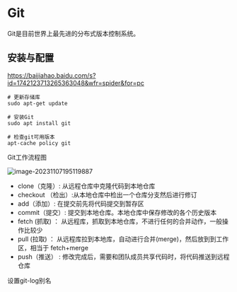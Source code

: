 # Git

Git是目前世界上最先进的分布式版本控制系统。



## 安装与配置

https://baijiahao.baidu.com/s?id=1742123713265363048&wfr=spider&for=pc

```shell
# 更新存储库
sudo apt-get update

# 安装Git
sudo apt install git

# 检查git可用版本
apt-cache policy git

```





Git工作流程图

![image-20231107195119887](/home/china/pictures/mdPirctures/image-20231107195119887.png)

- clone（克隆）: 从远程仓库中克隆代码到本地仓库 
- checkout （检出）:从本地仓库中检出一个仓库分支然后进行修订 
- add（添加）: 在提交前先将代码提交到暂存区 
- commit（提交）: 提交到本地仓库。本地仓库中保存修改的各个历史版本 
- fetch (抓取) ： 从远程库，抓取到本地仓库，不进行任何的合并动作，一般操作比较少
-  pull (拉取) ： 从远程库拉到本地库，自动进行合并(merge)，然后放到到工作区，相当于 fetch+merge 
- push（推送） : 修改完成后，需要和团队成员共享代码时，将代码推送到远程仓库



设置git-log别名

```shell
```

